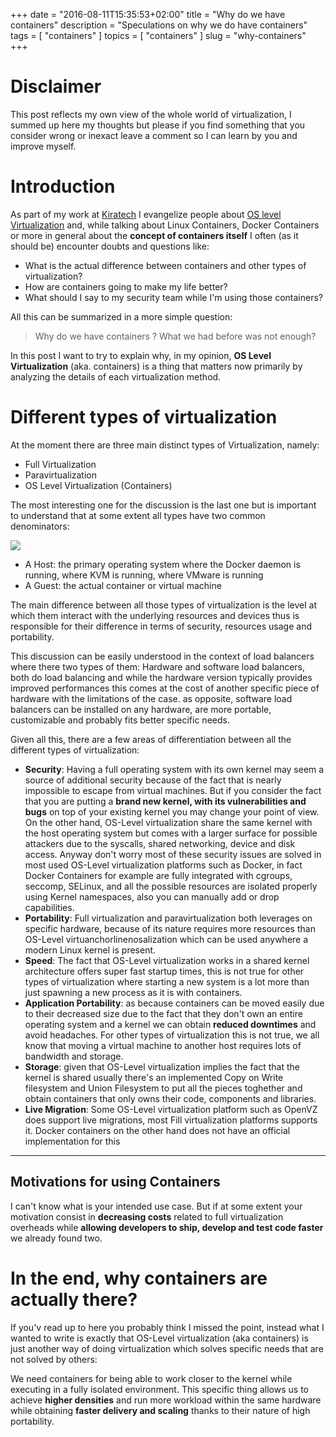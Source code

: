 +++
date        = "2016-08-11T15:35:53+02:00"
title       = "Why do we have containers"
description = "Speculations on why we do have containers"
tags        = [ "containers" ]
topics      = [ "containers" ]
slug        = "why-containers"
+++


# Disclaimer

This post reflects my own view of the whole world of virtualization, I summed up here my thoughts but please
if you find something that you consider wrong or inexact leave a comment so I can learn by you and improve myself.


# Introduction

As part of my work at [Kiratech](http://www.kiratech.it/) I evangelize people about [OS level Virtualization](https://en.wikipedia.org/wiki/Operating-system-level_virtualization)
and, while talking about Linux Containers, Docker Containers or more in general about the **concept of containers itself** I often (as it should be) encounter doubts and questions like:

- What is the actual difference between containers and other types of virtualization?
- How are containers going to make my life better?
- What should I say to my security team while I'm using those containers?

All this can be summarized in a more simple question:

> Why do we have containers ? What we had before was not enough?


In this post I want to try to explain why, in my opinion, **OS Level Virtualization** (aka. containers) is a thing that matters now
primarily by analyzing the details of each virtualization method.

# Different types of virtualization

At the moment there are three main distinct types of Virtualization, namely:

- Full Virtualization
- Paravirtualization
- OS Level Virtualization (Containers)


The most interesting one for the discussion is the last one but is important to understand that at some extent all types have two common denominators:

![](/why-containers/Virtualization.png)

- A Host: the primary operating system where the Docker daemon is running, where KVM is running, where VMware is running
- A Guest: the actual container or virtual machine

The main difference between all those types of virtualization is the level at which them interact with the underlying resources and devices
thus is responsible for their difference in terms of security, resources usage and portability.

This discussion can be easily understood in the context of load balancers where there two types of them: Hardware and software load balancers,
both do load balancing and while the hardware version typically provides improved performances this comes at the cost of another specific piece of hardware with the limitations of the case.
as opposite, software load balancers can be installed on any hardware, are more portable, customizable and probably fits better specific needs.


Given all this, there are a few areas of differentiation between all the different types of virtualization:

- **Security**: Having a full operating system with its own kernel may seem a source of additional security because of the fact
that is nearly impossible to escape from virtual machines. But if you consider the fact that you are putting a **brand new kernel, with its vulnerabilities
and bugs** on top of your existing kernel you may change your point of view. On the other hand, OS-Level virtualization share the same kernel with the host operating system
but comes with a larger surface for possible attackers due to the syscalls, shared networking, device and disk access. Anyway don't worry most of these security issues are
solved in most used OS-Level virtualization platforms such as Docker, in fact Docker Containers for example are fully integrated with cgroups, seccomp, SELinux, and all the possible resources
are isolated properly using Kernel namespaces, also you can manually add or drop capabilities.
- **Portability**: Full virtualization and paravirtualization both leverages on specific hardware, because of its nature requires more resources than
OS-Level virtuanchorlinenosalization which can be used anywhere a modern Linux kernel is present.
- **Speed**: The fact that OS-Level virtualization works in a shared kernel architecture offers super fast startup times, this is not true for other types of virtualization
where starting a new system is a lot more than just spawning a new process as it is with containers.
- **Application Portability**: as because containers can be moved easily due to their decreased size due to the fact that they don't own an entire operating system and a kernel
we can obtain **reduced downtimes** and avoid headaches. For other types of virtualization this is not true, we all know that moving a virtual machine to another
host requires lots of bandwidth and storage.
- **Storage**: given that OS-Level virtualization implies the fact that the kernel is shared usually there's an implemented Copy on Write filesystem and Union Filesystem
to put all the pieces toghether and obtain containers that only owns their code, components and libraries.
- **Live Migration**: Some OS-Level virtualization platform such as OpenVZ does support live migrations, most Fill virtualization platforms supports it. Docker containers on the
other hand does not have an official implementation for this

- - -

## Motivations for using Containers

I can't know what is your intended use case.
But if at some extent your motivation consist in **decreasing costs** related to full virtualization overheads
while **allowing developers to ship, develop and test code faster** we already found two.

# In the end, why containers are actually there?

If you'v read up to here you probably think I missed the point, instead what I wanted to write is exactly that
OS-Level virtualization (aka containers) is just another way of doing virtualization which solves specific needs that are not solved by others:

We need containers for being able to work closer to the kernel while executing in a fully isolated environment.
This specific thing allows us to achieve **higher densities** and run more workload within the same hardware while
obtaining **faster delivery and scaling** thanks to their nature of high portability.

